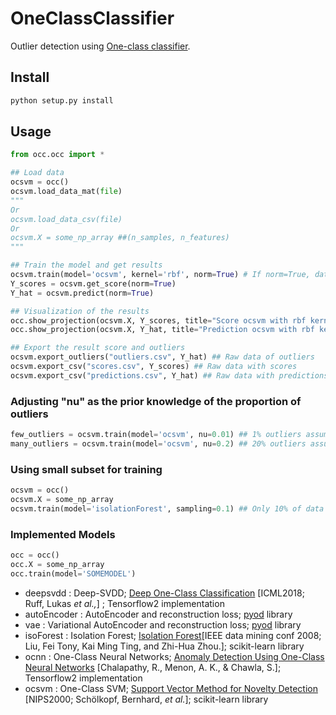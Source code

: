 
# OneClassClassifier

Outlier detection using [One-class classifier](https://dongpin.data.blog/2020/07/30/anomaly-detection-with-occone-class-classification/). 

## Install
```python
python setup.py install
```


## Usage

```python
from occ.occ import *

## Load data
ocsvm = occ()
ocsvm.load_data_mat(file)
"""
Or
ocsvm.load_data_csv(file)
Or
ocsvm.X = some_np_array ##(n_samples, n_features)
"""

## Train the model and get results
ocsvm.train(model='ocsvm', kernel='rbf', norm=True) # If norm=True, data will be normalized(L2)
Y_scores = ocsvm.get_score(norm=True)
Y_hat = ocsvm.predict(norm=True)

## Visualization of the results
occ.show_projection(ocsvm.X, Y_scores, title="Score ocsvm with rbf kernel", markersize=100)
occ.show_projection(ocsvm.X, Y_hat, title="Prediction ocsvm with rbf kernel", markersize=100)

## Export the result score and outliers
ocsvm.export_outliers("outliers.csv", Y_hat) ## Raw data of outliers
ocsvm.export_csv("scores.csv", Y_scores) ## Raw data with scores
ocsvm.export_csv("predictions.csv", Y_hat) ## Raw data with predictions
```



### Adjusting "nu" as the prior knowledge of the proportion of outliers

```python
few_outliers = ocsvm.train(model='ocsvm', nu=0.01) ## 1% outliers assumed
many_outliers = ocsvm.train(model='ocsvm', nu=0.2) ## 20% outliers assumed
```



### Using small subset for training

```python
ocsvm = occ()
ocsvm.X = some_np_array
ocsvm.train(model='isolationForest', sampling=0.1) ## Only 10% of data will be used for training
```

### Implemented Models
```python
occ = occ()
occ.X = some_np_array
occ.train(model='SOMEMODEL')
```

 - deepsvdd : Deep-SVDD; [Deep One-Class Classification](http://proceedings.mlr.press/v80/ruff18a.html) [ICML2018; Ruff, Lukas *et al.,*] ; Tensorflow2 implementation
 - autoEncoder : AutoEncoder and reconstruction loss; [pyod](https://github.com/yzhao062/pyod) library
 - vae : Variational AutoEncoder and reconstruction loss; [pyod](https://github.com/yzhao062/pyod) library
 - isoForest : Isolation Forest; [Isolation Forest](https://ieeexplore.ieee.org/abstract/document/4781136/?casa_token=Cbf5YrMZKXcAAAAA:90G4z0yaa-0TbmIbDsQ0sPaj0oXOXWpevsK4PDn8YnV_EAL_yfOfxiYZo7xo2zKm5asJIDiovz0)[IEEE data mining conf 2008; Liu, Fei Tony, Kai Ming Ting, and Zhi-Hua Zhou.]; scikit-learn library
 - ocnn : One-Class Neural Networks; [Anomaly Detection Using One-Class Neural Networks](https://arxiv.org/abs/1802.06360) [Chalapathy, R., Menon, A. K., & Chawla, S.]; Tensorflow2 implementation
 - ocsvm : One-Class SVM; 
 [Support Vector Method for Novelty Detection](http://papers.nips.cc/paper/1723-support-vector-method-for-novelty-detection.pdf) [NIPS2000; Schölkopf, Bernhard, *et al.*]; scikit-learn library
